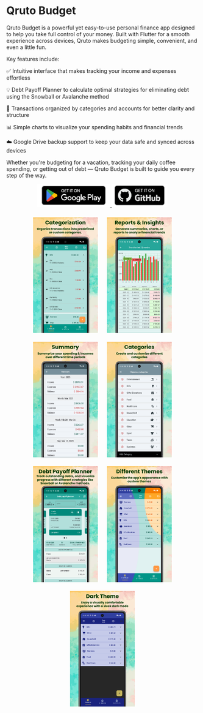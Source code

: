 # Qruto Budget
Qruto Budget is a powerful yet easy-to-use personal finance app designed to help you take full control of your money. Built with Flutter for a smooth experience across devices, Qruto makes budgeting simple, convenient, and even a little fun.

Key features include:

✅ Intuitive interface that makes tracking your income and expenses effortless

💡 Debt Payoff Planner to calculate optimal strategies for eliminating debt using the Snowball or Avalanche method

📂 Transactions organized by categories and accounts for better clarity and structure

📊 Simple charts to visualize your spending habits and financial trends

☁️ Google Drive backup support to keep your data safe and synced across devices

Whether you're budgeting for a vacation, tracking your daily coffee spending, or getting out of debt — Qruto Budget is built to guide you every step of the way.

<div align="center">
  <a href="https://play.google.com/store/apps/details?id=xyz.qruto.qruto_budget">
    <img alt="Google Play Badge" src="assets/images/google-play-badge.png" height="60px">
  </a>
  <a href="https://github.com/mrlanu/budget-app">
    <img alt="GitHub Badge" src="assets/images/github-badge.png" height="60px">
  </a>
</div>

<p align="center">
  <img src="assets/screenshots/categorization.png" alt="MyPic" width="170" style="margin: 10px;">
  <img src="assets/screenshots/reports.png" alt="MyPic" width="170" style="margin: 10px;">
  <img src="assets/screenshots/summary.png" alt="MyPic" width="170" style="margin: 10px;">
  <img src="assets/screenshots/categories.png" alt="MyPic" width="170" style="margin: 10px;">
  <img src="assets/screenshots/payoff.png" alt="MyPic" width="170" style="margin: 10px;">
  <img src="assets/screenshots/themes.png" alt="MyPic" width="170" style="margin: 10px;">
  <img src="assets/screenshots/dark.png" alt="MyPic" width="170" style="margin: 10px;">
</p>

